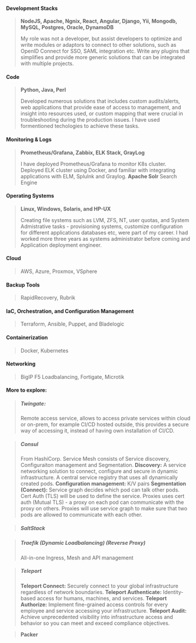 #### Development Stacks
> **NodeJS, Apache, Ngnix, React, Angular, Django, Yii, Mongodb, MySQL, Postgres, Oracle, DynamoDB**
>
> My role was not a developer, but assist developers to optimize and write modules or adaptors to connect to other solutions, such as OpenID Connect for SSO, SAML integration etc. Write any plugins that simplifies and provide more generic solutions that can be integrated with multiple projects. 

#### Code
> **Python, Java, Perl**
> 
> Developed numerous solutions that includes custom audits/alerts, web applications that provide ease of access to management, and insight into resources used, or custom mapping that were crucial in troubleshooting during the production issues. I have used formentioned techologies to achieve these tasks.  

#### Monitoring & Logs
> **Prometheus/Grafana, Zabbix, ELK Stack, GrayLog**
> 
> I have deployed Prometheus/Grafana to monitor K8s cluster. Deployed ELK cluster using Docker, and familiar with integrating applications with ELM, Splulnk and Graylog.
> **Apache Solr** Search Engine

#### Operating Systems
> **Linux, Windows, Solaris, and HP-UX**
> 
> Creating file systems such as LVM, ZFS, NT, user quotas, and System Admistrative tasks - provisioning systems, customize configuration for different applications databases etc, were part of my career. I had worked more three years as systems administrator before coming and Application deployment engineer.

#### Cloud
> AWS, Azure, Proxmox, VSphere

#### Backup Tools
> RapidRecovery, Rubrik

#### IaC, Orchestration, and Configuration Management
> Terraform, Ansible, Puppet, and Bladelogic

#### Containerization
> Docker, Kubernetes

#### Networking
> BigIP F5 Loadbalancing, Fortigate, Microtik

#### More to explore:
> ##### Twingate:
> Remote access service, allows to access private services within cloud or on-prem, for example CI/CD hosted outside, this provides a secure way of accessing it, instead of having own installation of CI/CD.

> ##### Consul
> From HashiCorp. Service Mesh consists of Service discovery, Configuraiton management and Segmentation. 
> **Discovery:** A service networking solution to connect, configure and secure in dynamic infrastructure. A central service registry that uses all dynamically created pods.
> **Configuration management:** K/V pairs 
> **Segmentation (Connect):** Service graph decides which pod can talk other pods. Cert Auth (TLS) will be used to define the service. Proxies uses cert auth (Mutual TLS) - a proxy on each pod can communicate with the proxy on others. Proxies will use service graph to make sure that two pods are allowed to communicate with each other.

> ##### SaltStack


> ##### Traefik (Dynamic Loadbalancing) (Reverse Proxy)
> All-in-one Ingress, Mesh and API management
 
> ##### Teleport
> **Teleport Connect:**
> Securely connect to your global infrastructure regardless of network boundaries.
> **Teleport Authenticate:**
> Identity-based access for humans, machines, and services.
> **Teleport Authorize:**
> Implement fine-grained access controls for every employee and service accessing your infrastructure.
> **Teleport Audit:**
> Achieve unprecedented visibility into infrastructure access and behavior so you can meet and exceed compliance objectives.

> **Packer**